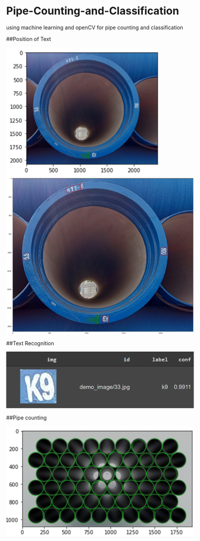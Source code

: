# Pipe-Counting-and-Classification
using machine learning and openCV for pipe counting and classification


##Position of Text

![Screenshot](1.png)
![Screenshot](2.png)


##Text Recognition

![Screenshot](5.png)


##Pipe counting

![Screenshot](6.png)
